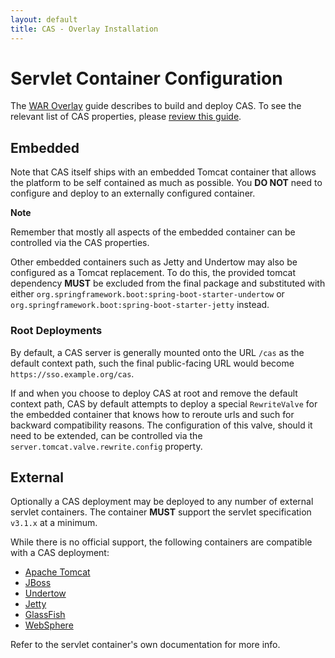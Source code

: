 ```yaml
---
layout: default
title: CAS - Overlay Installation
---
```


# Servlet Container Configuration

The [WAR Overlay](Maven-Overlay-Installation.html) guide describes to build and deploy CAS. To see the relevant list of CAS properties, 
please [review this guide](Configuration-Properties.html).

## Embedded

Note that CAS itself ships with an embedded Tomcat container that allows the platform to be self contained as much as possible. You **DO 
NOT** need to configure and deploy to an externally configured container. 

<div class="alert alert-info"><strong>Note</strong><p>
Remember that mostly all aspects of the embedded container can be controlled via the CAS properties.
</p></div>

Other embedded containers such as Jetty and Undertow may also be configured as a Tomcat replacement. To do this, the provided
tomcat dependency **MUST** be excluded from the final package and substituted with either 
`org.springframework.boot:spring-boot-starter-undertow` 
or `org.springframework.boot:spring-boot-starter-jetty` instead.

### Root Deployments

By default, a CAS server is generally mounted onto the URL `/cas` as the default context path, such the final public-facing URL
would become `https://sso.example.org/cas`. 

If and when you choose to deploy CAS at root and remove the default context path, CAS by default attempts to deploy a special 
`RewriteValve` for the embedded container that knows how to reroute urls and such for backward compatibility reasons.
The configuration of this valve, should it need to be extended, can be controlled via 
the `server.tomcat.valve.rewrite.config` property.
 
## External
 
Optionally a CAS deployment may be deployed to any number of external servlet containers. The container **MUST** support
the servlet specification `v3.1.x` at a minimum.

While there is no official support, the following containers are compatible with a CAS deployment:

* [Apache Tomcat](http://tomcat.apache.org/)
* [JBoss](http://www.jboss.org/)
* [Undertow](http://undertow.io/)
* [Jetty](http://www.eclipse.org/jetty/)
* [GlassFish](http://glassfish.java.net/)
* [WebSphere](http://www.ibm.com/software/websphere/)

Refer to the servlet container's own documentation for more info.
